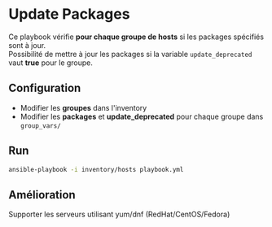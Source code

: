 # Update Packages

Ce playbook vérifie **pour chaque groupe de hosts** si les packages spécifiés sont à jour.  
Possibilité de mettre à jour les packages si la variable `update_deprecated` vaut **true** pour le groupe.

## Configuration

- Modifier les **groupes** dans l'inventory
- Modifier les **packages** et **update_deprecated** pour chaque groupe dans `group_vars/`

## Run

```bash
ansible-playbook -i inventory/hosts playbook.yml
```

## Amélioration
Supporter les serveurs utilisant yum/dnf (RedHat/CentOS/Fedora)
